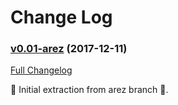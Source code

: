 # Change Log

### [v0.01-arez](https://github.com/react4j/react4j-todomvc/tree/v0.01-raw) (2017-12-11)
[Full Changelog](https://github.com/react4j/react4j-todomvc/compare/8456d4533be6b79c4a5b5b1540c9ce6d8a2c7b5d...v0.01-raw)

 ‎🎉	Initial extraction from arez branch ‎🎉.
